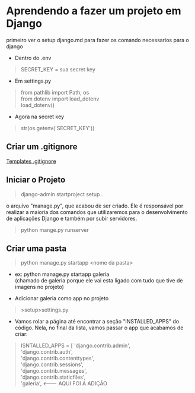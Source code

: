 # Aprendendo a fazer um projeto em Django
primeiro ver o setup django.md para fazer os comando necessarios para o django

- Dentro do .env
>SECRET_KEY = sua secret key

- Em settings.py
>from pathlib import Path, os<br>
>from dotenv import load_dotenv<br>
>load_dotenv()

- Agora na secret key
>str(os.getenv('SECRET_KEY'))

## Criar um .gitignore
[Templates .gitignore](gitignore.io.)

## Iniciar o Projeto
>django-admin startproject setup .

o arquivo "manage.py", que acabou de ser criado. Ele é responsável por realizar a maioria dos comandos que utilizaremos para o desenvolvimento de aplicações Django e também por subir servidores.
>python mange.py runserver

## Criar uma pasta
>python manage.py startapp \<nome da pasta>

 - ex: python manage.py startapp galeria<br>
  (chamado de galeria porque ele vai esta ligado com tudo que tive de imagens no projeto)

  - Adicionar galeria como app no projeto
  > \>setup\>settings.py

  - Vamos rolar a página até encontrar a seção "INSTALLED_APPS" do código. Nela, no final da lista, vamos passar o app que acabamos de criar:
  >ISNTALLED_APPS = [
        'django.contrib.admin',<br>
        'django.contrib.auth',<br>
        'django.contrib.contenttypes',<br>
        'django.contrib.sessions',<br>
        'django.contrib.messages',<br>
        'django.contrib.staticfiles',<br>
        'galeria', <--- AQUI FOI A ADIÇÃO